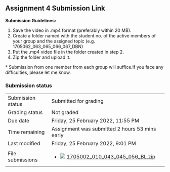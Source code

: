 <h2>Assignment 4 Submission Link</h2><b>Submission Guidelines:</b><ol><li>Save the video in .mp4 format (preferably within 20 MB).</li><li>Create a folder named with the student no. of the active members of your group and the assigned topic (e.g. 1705062_063_065_066_067_DBN)</li><li>Put the .mp4 video file in the folder created in step 2.</li><li>Zip the folder and upload it.</li></ol>* Submission from one member from each group will suffice.If you face any difficulties, please let me know.

<h3>Submission status</h3><table>
<tbody><tr>
<td>Submission status</td>
<td>Submitted for grading</td>
</tr>
<tr>
<td>Grading status</td>
<td>Not graded</td>
</tr>
<tr>
<td>Due date</td>
<td>Friday, 25 February 2022, 11:55 PM</td>
</tr>
<tr>
<td>Time remaining</td>
<td>Assignment was submitted 2 hours 53 mins early</td>
</tr>
<tr>
<td>Last modified</td>
<td>Friday, 25 February 2022, 9:01 PM</td>
</tr>
<tr>
<td>File submissions</td>
<td><ul><li><img src="..%5C..%5C..%5CJanuary%202018%5CCSE102%5CiGraphics%20Offline%20Submission%20Link%20Assignment%5Cfile%5Carchive.png" /> <a href="file%5C1705002_010_043_045_056_BL.zip">1705002_010_043_045_056_BL.zip</a> 
</li></ul>

</td>
</tr>

</tbody>
</table>



